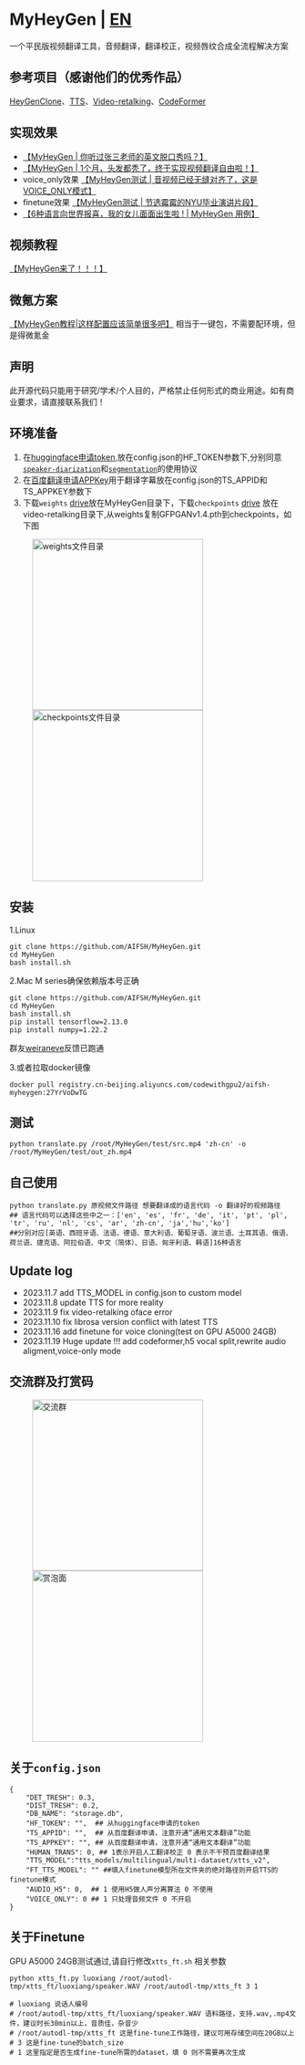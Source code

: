# MyHeyGen | [EN](./README_en.md)
一个平民版视频翻译工具，音频翻译，翻译校正，视频唇纹合成全流程解决方案
## 参考项目（感谢他们的优秀作品）
[HeyGenClone](https://github.com/BrasD99/HeyGenClone.git)、[TTS](https://github.com/coqui-ai/tts)、[Video-retalking](https://github.com/OpenTalker/video-retalking)、[CodeFormer](https://github.com/sczhou/CodeFormer)
## 实现效果
- [【MyHeyGen | 你听过张三老师的英文脱口秀吗？】](https://www.bilibili.com/video/BV1fM411Z75W/?share_source=copy_web&vd_source=453c36b4abef37acd389d4c01b149023)
- [【MyHeyGen | 1个月，头发都秃了，终于实现视频翻译自由啦！】](https://www.bilibili.com/video/BV1FM411f7fu/?share_source=copy_web&vd_source=453c36b4abef37acd389d4c01b149023)
- voice_only效果 [【MyHeyGen测试 | 音视频已经无缝对齐了，这是VOICE_ONLY模式】]( https://www.bilibili.com/video/BV1v94y1H7Ja/?share_source=copy_web&vd_source=453c36b4abef37acd389d4c01b149023)
- finetune效果 [【MyHeyGen测试 | 节选霉霉的NYU毕业演讲片段】]( https://www.bilibili.com/video/BV1vc411X7EA/?share_source=copy_web&vd_source=453c36b4abef37acd389d4c01b149023)
- [【6种语言向世界报喜，我的女儿面面出生啦 ! | MyHeyGen 用例】]( https://www.bilibili.com/video/BV1eC4y1E7qc/?share_source=copy_web&vd_source=453c36b4abef37acd389d4c01b149023)

## 视频教程
[【MyHeyGen来了！！！】]( https://www.bilibili.com/video/BV14C4y1J7dY/?share_source=copy_web&vd_source=453c36b4abef37acd389d4c01b149023)

## 微氪方案
[【MyHeyGen教程|这样配置应该简单很多吧】](https://www.bilibili.com/video/BV1cN4y1D73X/?share_source=copy_web&vd_source=453c36b4abef37acd389d4c01b149023)
相当于一键包，不需要配环境，但是得微氪金

## 声明
此开源代码只能用于研究/学术/个人目的，严格禁止任何形式的商业用途。如有商业要求，请直接联系我们！

## 环境准备
1. 在[huggingface申请token](https://huggingface.co/),放在config.json的HF_TOKEN参数下,分别同意[`speaker-diarization`](https://hf.co/pyannote/speaker-diarization)和[`segmentation`](https://hf.co/pyannote/segmentation)的使用协议
2. 在[百度翻译申请APPKey](https://fanyi-api.baidu.com/doc/21)用于翻译字幕放在config.json的TS_APPID和TS_APPKEY参数下
3. 下载`weights` [drive](https://drive.google.com/file/d/1dYy24q_67TmVuv_PbChe2t1zpNYJci1J/view?usp=sharing)放在MyHeyGen目录下，下载`checkpoints` [drive](https://drive.google.com/drive/folders/18rhjMpxK8LVVxf7PI6XwOidt8Vouv_H0?usp=share_link) 放在video-retalking目录下,从weights复制GFPGANv1.4.pth到checkpoints，如下图

<div>
  <figure>
  <img alt='weights文件目录' src="./img/weights.png?raw=true" width="300px"/>
  <img alt='checkpoints文件目录' src="./img/checkpoints.png?raw=true" width="300px"/>
  <figure>
</div>



## 安装
1.Linux
```
git clone https://github.com/AIFSH/MyHeyGen.git
cd MyHeyGen
bash install.sh
```
2.Mac M series确保依赖版本号正确
      
```
git clone https://github.com/AIFSH/MyHeyGen.git
cd MyHeyGen
bash install.sh
pip install tensorflow=2.13.0
pip install numpy=1.22.2
```
群友[weiraneve](https://github.com/weiraneve)反馈已跑通
      
3.或者拉取docker镜像
```
docker pull registry.cn-beijing.aliyuncs.com/codewithgpu2/aifsh-myheygen:27YrVoDwTG
```
## 测试
```
python translate.py /root/MyHeyGen/test/src.mp4 'zh-cn' -o /root/MyHeyGen/test/out_zh.mp4
```
## 自己使用
```
python translate.py 原视频文件路径 想要翻译成的语言代码 -o 翻译好的视频路径
## 语言代码可以选择这些中之一：['en', 'es', 'fr', 'de', 'it', 'pt', 'pl', 'tr', 'ru', 'nl', 'cs', 'ar', 'zh-cn', 'ja','hu','ko']
##分别对应[英语、西班牙语、法语、德语、意大利语、葡萄牙语、波兰语、土耳其语、俄语、荷兰语、捷克语、阿拉伯语、中文（简体）、日语、匈牙利语、韩语]16种语言
```
## Update log
- 2023.11.7  add TTS_MODEL in config.json to custom model
- 2023.11.8 update TTS for more reality
- 2023.11.9 fix video-retalking oface error
- 2023.11.10 fix librosa version conflict with latest TTS
- 2023.11.16 add finetune for voice cloning(test on GPU A5000 24GB)
- 2023.11.19 Huge update !!! add codeformer,h5 vocal split,rewrite audio aligment,voice-only mode

## 交流群及打赏码
<div>
  <figure>
  <img alt='交流群' src="./img/chat.jpg?raw=true" width="300px"/>
  <img alt='赏泡面' src="./img/ludan.jpg?raw=true" width="300px"/>
  <figure>
</div>

## 关于`config.json`
```
{
    "DET_TRESH": 0.3, 
    "DIST_TRESH": 0.2,
    "DB_NAME": "storage.db",
    "HF_TOKEN": "",  ## 从huggingface申请的token
    "TS_APPID": "",  ## 从百度翻译申请，注意开通“通用文本翻译”功能
    "TS_APPKEY": "", ## 从百度翻译申请，注意开通“通用文本翻译”功能
    "HUMAN_TRANS": 0, ## 1表示开启人工翻译校正 0 表示不干预百度翻译结果
    "TTS_MODEL":"tts_models/multilingual/multi-dataset/xtts_v2",
    "FT_TTS_MODEL": "" ##填入finetune模型所在文件夹的绝对路径则开启TTS的finetune模式
    "AUDIO_H5": 0,  ## 1 使用H5做人声分离算法 0 不使用
    "VOICE_ONLY": 0 ## 1 只处理音频文件 0 不开启
}
```
## 关于Finetune
GPU A5000 24GB测试通过,请自行修改`xtts_ft.sh` 相关参数
```
python xtts_ft.py luoxiang /root/autodl-tmp/xtts_ft/luoxiang/speaker.WAV /root/autodl-tmp/xtts_ft 3 1

# luoxiang 说话人编号
# /root/autodl-tmp/xtts_ft/luoxiang/speaker.WAV 语料路径，支持.wav,.mp4文件，建议时长30min以上，音质佳，杂音少
# /root/autodl-tmp/xtts_ft 这是fine-tune工作路径，建议可用存储空间在20GB以上
# 3 这是fine-tune的batch_size
# 1 这里指定是否生成fine-tune所需的dataset，填 0 则不需要再次生成
```
